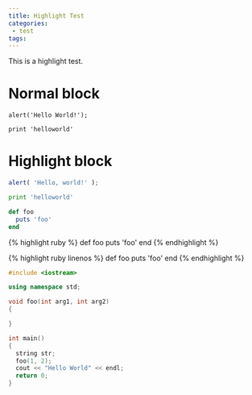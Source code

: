 ```yaml
---
title: Highlight Test
categories:
 - test
tags:
---
```


This is a highlight test.

# Normal block

```
alert('Hello World!');
```

    print 'helloworld'

# Highlight block

```javascript
alert( 'Hello, world!' );
```

```python
print 'helloworld'
```

```ruby
def foo
  puts 'foo'
end
```

{% highlight ruby %}
def foo
  puts 'foo'
end
{% endhighlight %}

{% highlight ruby linenos %}
def foo
  puts 'foo'
end
{% endhighlight %}

```c++
#include <iostream>

using namespace std;

void foo(int arg1, int arg2)
{

}

int main()
{
  string str;
  foo(1, 2);
  cout << "Hello World" << endl;
  return 0;
}
```
